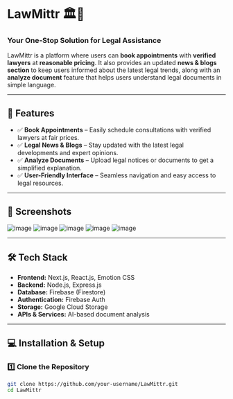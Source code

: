 # LawMittr 🏛️🔗  

### Your One-Stop Solution for Legal Assistance  

LawMittr is a platform where users can **book appointments** with **verified lawyers** at **reasonable pricing**. It also provides an updated **news & blogs section** to keep users informed about the latest legal trends, along with an **analyze document** feature that helps users understand legal documents in simple language.

---

## 🚀 Features  

- ✅ **Book Appointments** – Easily schedule consultations with verified lawyers at fair prices.  
- ✅ **Legal News & Blogs** – Stay updated with the latest legal developments and expert opinions.  
- ✅ **Analyze Documents** – Upload legal notices or documents to get a simplified explanation.  
- ✅ **User-Friendly Interface** – Seamless navigation and easy access to legal resources.  

---

## 📸 Screenshots  

![image](https://github.com/user-attachments/assets/1a629689-1390-402e-acb9-888419e4123f)
![image](https://github.com/user-attachments/assets/3dbccf7a-92fa-4ea0-842f-16a8f04bc1ac)
![image](https://github.com/user-attachments/assets/66da0c65-bf36-40f5-9d12-d6f59cb43bbb)
![image](https://github.com/user-attachments/assets/574d312a-4710-430f-936b-000d95065d38)
![image](https://github.com/user-attachments/assets/0b5b107a-14c8-43cd-aec9-531b0ef07ed2)





---

## 🛠️ Tech Stack  

- **Frontend:** Next.js, React.js, Emotion CSS  
- **Backend:** Node.js, Express.js  
- **Database:** Firebase (Firestore)  
- **Authentication:** Firebase Auth  
- **Storage:** Google Cloud Storage  
- **APIs & Services:** AI-based document analysis  

---

## 💻 Installation & Setup  

### 1️⃣ Clone the Repository  

```sh
git clone https://github.com/your-username/LawMittr.git
cd LawMittr

```
